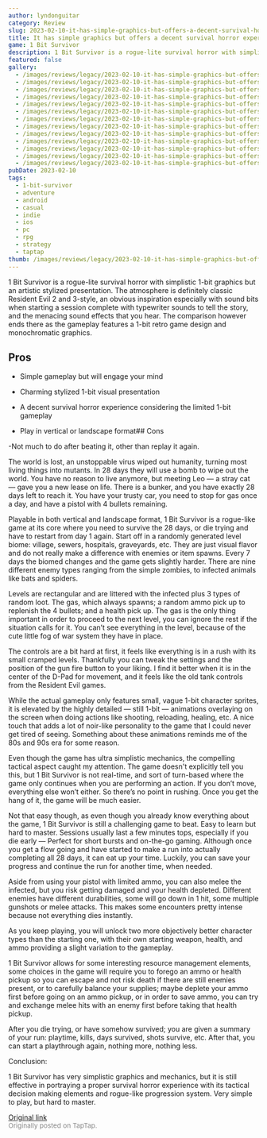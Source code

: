 ```yaml
---
author: lyndonguitar
category: Review
slug: 2023-02-10-it-has-simple-graphics-but-offers-a-decent-survival-horror-experience-1-bit-survivor-f
title: It has simple graphics but offers a decent survival horror experience | 1 Bit Survivor - Full Review
game: 1 Bit Survivor
description: 1 Bit Survivor is a rogue-lite survival horror with simplistic 1-bit graphics but an artistic stylized presentation. The atmosphere is definitely classic Resident Evil 2 and 3-style, an obvious inspiration especially with sound bits when starting a session complete with typewriter sounds to tell the story, and the menacing sound effects that you hear. The comparison however ends there as the gameplay features a 1-bit retro game design and monochromatic graphics.
featured: false
gallery:
  - /images/reviews/legacy/2023-02-10-it-has-simple-graphics-but-offers-a-decent-survival-horror-experience--1-bit-survivor---f-0.avif
  - /images/reviews/legacy/2023-02-10-it-has-simple-graphics-but-offers-a-decent-survival-horror-experience--1-bit-survivor---f-1.avif
  - /images/reviews/legacy/2023-02-10-it-has-simple-graphics-but-offers-a-decent-survival-horror-experience--1-bit-survivor---f-2.avif
  - /images/reviews/legacy/2023-02-10-it-has-simple-graphics-but-offers-a-decent-survival-horror-experience--1-bit-survivor---f-3.avif
  - /images/reviews/legacy/2023-02-10-it-has-simple-graphics-but-offers-a-decent-survival-horror-experience--1-bit-survivor---f-4.avif
  - /images/reviews/legacy/2023-02-10-it-has-simple-graphics-but-offers-a-decent-survival-horror-experience--1-bit-survivor---f-5.avif
  - /images/reviews/legacy/2023-02-10-it-has-simple-graphics-but-offers-a-decent-survival-horror-experience--1-bit-survivor---f-6.avif
  - /images/reviews/legacy/2023-02-10-it-has-simple-graphics-but-offers-a-decent-survival-horror-experience--1-bit-survivor---f-7.avif
  - /images/reviews/legacy/2023-02-10-it-has-simple-graphics-but-offers-a-decent-survival-horror-experience--1-bit-survivor---f-8.avif
  - /images/reviews/legacy/2023-02-10-it-has-simple-graphics-but-offers-a-decent-survival-horror-experience--1-bit-survivor---f-9.avif
  - /images/reviews/legacy/2023-02-10-it-has-simple-graphics-but-offers-a-decent-survival-horror-experience--1-bit-survivor---f-10.avif
  - /images/reviews/legacy/2023-02-10-it-has-simple-graphics-but-offers-a-decent-survival-horror-experience--1-bit-survivor---f-11.avif
  - /images/reviews/legacy/2023-02-10-it-has-simple-graphics-but-offers-a-decent-survival-horror-experience--1-bit-survivor---f-12.avif
pubDate: 2023-02-10
tags:
  - 1-bit-survivor
  - adventure
  - android
  - casual
  - indie
  - ios
  - pc
  - rpg
  - strategy
  - taptap
thumb: /images/reviews/legacy/2023-02-10-it-has-simple-graphics-but-offers-a-decent-survival-horror-experience--1-bit-survivor---f-0.avif
---
```


1 Bit Survivor is a rogue-lite survival horror with simplistic 1-bit graphics but an artistic stylized presentation. The atmosphere is definitely classic Resident Evil 2 and 3-style, an obvious inspiration especially with sound bits when starting a session complete with typewriter sounds to tell the story, and the menacing sound effects that you hear. The comparison however ends there as the gameplay features a 1-bit retro game design and monochromatic graphics.




## Pros



- Simple gameplay but will engage your mind


- Charming stylized 1-bit visual presentation


- A decent survival horror experience considering the limited 1-bit gameplay


- Play in vertical or landscape format## Cons


-Not much to do after beating it, other than replay it again.

The world is lost, an unstoppable virus wiped out humanity, turning most living things into mutants. In 28 days they will use a bomb to wipe out the world. You have no reason to live anymore, but meeting Leo — a stray cat — gave you a new lease on life. There is a bunker, and you have exactly 28 days left to reach it. You have your trusty car, you need to stop for gas once a day, and have a pistol with 4 bullets remaining.

Playable in both vertical and landscape format, 1 Bit Survivor is a rogue-like game at its core where you need to survive the 28 days, or die trying and have to restart from day 1 again. Start off in a randomly generated level biome: village, sewers, hospitals, graveyards, etc. They are just visual flavor and do not really make a difference with enemies or item spawns. Every 7 days the biomed changes and the game gets slightly harder. There are nine different enemy types ranging from the simple zombies, to infected animals like bats and spiders.

Levels are rectangular and are littered with the infected plus 3 types of random loot. The gas, which always spawns; a random ammo pick up to replenish the 4 bullets; and a health pick up. The gas is the only thing important in order to proceed to the next level, you can ignore the rest if the situation calls for it. You can’t see everything in the level, because of the cute little fog of war system they have in place.

The controls are a bit hard at first, it feels like everything is in a rush with its small cramped levels. Thankfully you can tweak the settings and the position of the gun fire button to your liking. I find it better when it is in the center of the D-Pad for movement, and it feels like the old tank controls from the Resident Evil games.

While the actual gameplay only features small, vague 1-bit character sprites, it is elevated by the highly detailed — still 1-bit — animations overlaying on the screen when doing actions like shooting, reloading, healing, etc. A nice touch that adds a lot of noir-like personality to the game that I could never get tired of seeing. Something about these animations reminds me of the 80s and 90s era for some reason.

Even though the game has ultra simplistic mechanics, the compelling tactical aspect caught my attention. The game doesn't explicitly tell you this, but 1 Bit Survivor is not real-time, and sort of turn-based where the game only continues when you are performing an action. If you don’t move, everything else won’t either. So there’s no point in rushing. Once you get the hang of it, the game will be much easier.

Not that easy though, as even though you already know everything about the game, 1 Bit Survivor is still a challenging game to beat. Easy to learn but hard to master. Sessions usually last a few minutes tops, especially if you die early — Perfect for short bursts and on-the-go gaming. Although once you get a flow going and have started to make a run into actually completing all 28 days, it can eat up your time. Luckily, you can save your progress and continue the run for another time, when needed.

Aside from using your pistol with limited ammo, you can also melee the infected, but you risk getting damaged and your health depleted. Different enemies have different durabilities, some will go down in 1 hit, some multiple gunshots or melee attacks. This makes some encounters pretty intense because not everything dies instantly.

As you keep playing, you will unlock two more objectively better character types than the starting one, with their own starting weapon, health, and ammo providing a slight variation to the gameplay.

1 Bit Survivor allows for some interesting resource management elements, some choices in the game will require you to forego an ammo or health pickup so you can escape and not risk death if there are still enemies present, or to carefully balance your supplies; maybe deplete your ammo first before going on an ammo pickup, or in order to save ammo, you can try and exchange melee hits with an enemy first before taking that health pickup.

After you die trying, or have somehow survived; you are given a summary of your run: playtime, kills, days survived, shots survive, etc. After that, you can start a playthrough again, nothing more, nothing less.

Conclusion:

1 Bit Survivor has very simplistic graphics and mechanics, but it is still effective in portraying a proper survival horror experience with its tactical decision making elements and rogue-like progression system. Very simple to play, but hard to master.

[Original link](https://www.taptap.io/post/4492522)<br><span style="font-size: 0.95em; color: #888;">Originally posted on TapTap.</span>